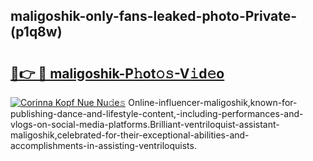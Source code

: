 ## maligoshik-only-fans​-leaked-photo​-Private-(p1q8w)


# <h2><a href="https://mediaupload.pro?title=maligoshik&ref=git">🔗👉 🔴 maligoshik-P𝚑ot𝚘𝚜-V𝚒d𝚎o</a></h2>

[![Corinna Kopf Nue Nu𝚍e𝚜](https://i.imgur.com/0qMVB7G.gif)](https://mediaupload.pro?title=maligoshik&ref=git)
Online-influencer-maligoshik,known-for-publishing-dance-and-lifestyle-content,-including-performances-and-vlogs-on-social-media-platforms.Brilliant-ventriloquist-assistant-maligoshik,celebrated-for-their-exceptional-abilities-and-accomplishments-in-assisting-ventriloquists.  